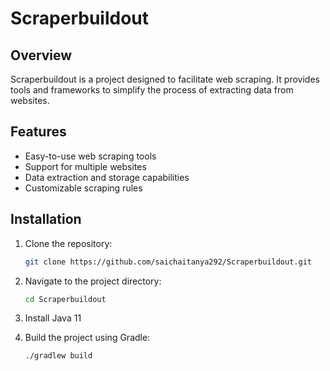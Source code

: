 
# Scraperbuildout

## Overview
Scraperbuildout is a project designed to facilitate web scraping. It provides tools and frameworks to simplify the process of extracting data from websites.

## Features
- Easy-to-use web scraping tools
- Support for multiple websites
- Data extraction and storage capabilities
- Customizable scraping rules

## Installation
1. Clone the repository:
   ```sh
   git clone https://github.com/saichaitanya292/Scraperbuildout.git
   ```
2. Navigate to the project directory:
   ```sh
   cd Scraperbuildout
   ```
3. Install Java 11

4. Build the project using Gradle:
   ```sh
   ./gradlew build
   ```


